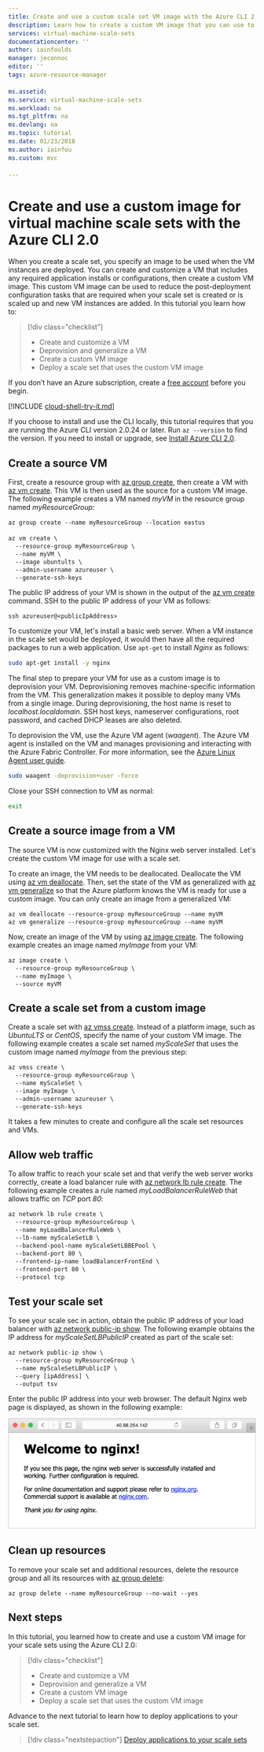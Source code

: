 ```yaml
---
title: Create and use a custom scale set VM image with the Azure CLI 2.0 | Microsoft Docs
description: Learn how to create a custom VM image that you can use to deploy a virtual machine scale set with the Azure CLI 2.0
services: virtual-machine-scale-sets
documentationcenter: ''
author: iainfoulds
manager: jeconnoc
editor: ''
tags: azure-resource-manager

ms.assetid: 
ms.service: virtual-machine-scale-sets
ms.workload: na
ms.tgt_pltfrm: na
ms.devlang: na
ms.topic: tutorial
ms.date: 01/23/2018
ms.author: iainfou
ms.custom: mvc

---
```

# Create and use a custom image for virtual machine scale sets with the Azure CLI 2.0
When you create a scale set, you specify an image to be used when the VM instances are deployed. You can create and customize a VM that includes any required application installs or configurations, then create a custom VM image. This custom VM image can be used to reduce the post-deployment configuration tasks that are required when your scale set is created or is scaled up and new VM instances are added. In this tutorial you learn how to:

> [!div class="checklist"]
> * Create and customize a VM
> * Deprovision and generalize a VM
> * Create a custom VM image
> * Deploy a scale set that uses the custom VM image

If you don’t have an Azure subscription, create a [free account](https://azure.microsoft.com/free/?WT.mc_id=A261C142F) before you begin.

[!INCLUDE [cloud-shell-try-it.md](../../includes/cloud-shell-try-it.md)]

If you choose to install and use the CLI locally, this tutorial requires that you are running the Azure CLI version 2.0.24 or later. Run `az --version` to find the version. If you need to install or upgrade, see [Install Azure CLI 2.0]( /cli/azure/install-azure-cli). 


## Create a source VM
First, create a resource group with [az group create](/cli/azure/group#az_group_create), then create a VM with [az vm create](/cli/azure/vm#az_vm_create). This VM is then used as the source for a custom VM image. The following example creates a VM named *myVM* in the resource group named *myResourceGroup*:

```azurecli-interactive
az group create --name myResourceGroup --location eastus

az vm create \
  --resource-group myResourceGroup \
  --name myVM \
  --image ubuntults \
  --admin-username azureuser \
  --generate-ssh-keys
```

The public IP address of your VM is shown in the output of the [az vm create](/cli/azure/vm#az_vm_create) command. SSH to the public IP address of your VM as follows:

```azurecli-interactive
ssh azureuser@<publicIpAddress>
```

To customize your VM, let's install a basic web server. When a VM instance in the scale set would be deployed, it would then have all the required packages to run a web application. Use `apt-get` to install *Nginx* as follows:

```bash
sudo apt-get install -y nginx
```

The final step to prepare your VM for use as a custom image is to deprovision your VM. Deprovisioning removes machine-specific information from the VM. This generalization makes it possible to deploy many VMs from a single image. During deprovisioning, the host name is reset to *localhost.localdomain*. SSH host keys, nameserver configurations, root password, and cached DHCP leases are also deleted.

To deprovision the VM, use the Azure VM agent (*waagent*). The Azure VM agent is installed on the VM and manages provisioning and interacting with the Azure Fabric Controller. For more information, see the [Azure Linux Agent user guide](../virtual-machines/linux/agent-user-guide.md).

```bash
sudo waagent -deprovision+user -force
```

Close your SSH connection to VM as normal:

```bash
exit
```


## Create a source image from a VM
The source VM is now customized with the Nginx web server installed. Let's create the custom VM image for use with a scale set.

To create an image, the VM needs to be deallocated. Deallocate the VM using [az vm deallocate](/cli//azure/vm#az_vm_deallocate). Then, set the state of the VM as generalized with [az vm generalize](/cli//azure/vm#az_vm_generalize) so that the Azure platform knows the VM is ready for use a custom image. You can only create an image from a generalized VM:

```azurecli-interactive
az vm deallocate --resource-group myResourceGroup --name myVM
az vm generalize --resource-group myResourceGroup --name myVM
```

Now, create an image of the VM by using [az image create](/cli//azure/image#az_image_create). The following example creates an image named *myImage* from your VM:

```azurecli-interactive
az image create \
  --resource-group myResourceGroup \
  --name myImage \
  --source myVM
```


## Create a scale set from a custom image
Create a scale set with [az vmss create](/cli/az/vmss#az_vmss_create). Instead of a platform image, such as *UbuntuLTS* or *CentOS*, specify the name of your custom VM image. The following example creates a scale set named *myScaleSet* that uses the custom image named *myImage* from the previous step:

```azurecli-interactive
az vmss create \
  --resource-group myResourceGroup \
  --name myScaleSet \
  --image myImage \
  --admin-username azureuser \
  --generate-ssh-keys
```

It takes a few minutes to create and configure all the scale set resources and VMs.


## Allow web traffic
To allow traffic to reach your scale set and that verify the web server works correctly, create a load balancer rule with [az network lb rule create](/cli/azure/network/lb/rule#create). The following example creates a rule named *myLoadBalancerRuleWeb* that allows traffic on *TCP* port *80*:

```azurecli-interactive 
az network lb rule create \
  --resource-group myResourceGroup \
  --name myLoadBalancerRuleWeb \
  --lb-name myScaleSetLB \
  --backend-pool-name myScaleSetLBBEPool \
  --backend-port 80 \
  --frontend-ip-name loadBalancerFrontEnd \
  --frontend-port 80 \
  --protocol tcp
```


## Test your scale set
To see your scale sec in action, obtain the public IP address of your load balancer with [az network public-ip show](/cli/azure/network/public-ip#show). The following example obtains the IP address for *myScaleSetLBPublicIP* created as part of the scale set:

```azurecli-interactive 
az network public-ip show \
  --resource-group myResourceGroup \
  --name myScaleSetLBPublicIP \
  --query [ipAddress] \
  --output tsv
```

Enter the public IP address into your web browser. The default Nginx web page is displayed, as shown in the following example:

![Nginx running from custom VM image](media/tutorial-use-custom-image-cli/default-nginx-website.png)


## Clean up resources
To remove your scale set and additional resources, delete the resource group and all its resources with [az group delete](/cli/azure/group#az_group_delete):

```azurecli-interactive 
az group delete --name myResourceGroup --no-wait --yes
```


## Next steps
In this tutorial, you learned how to create and use a custom VM image for your scale sets using the Azure CLI 2.0:

> [!div class="checklist"]
> * Create and customize a VM
> * Deprovision and generalize a VM
> * Create a custom VM image
> * Deploy a scale set that uses the custom VM image

Advance to the next tutorial to learn how to deploy applications to your scale set.

> [!div class="nextstepaction"]
> [Deploy applications to your scale sets]()